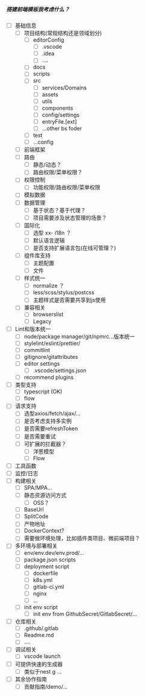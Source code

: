 ##### 搭建前端模板我考虑什么？

- [ ] 基础信息
  - [ ] 项目结构(常规结构还是领域划分)
    - [ ] editorConfig
      - [ ] .vscode
      - [ ] .idea
      - [ ] ....
    - [ ] docs
    - [ ] scripts
    - [ ] src
      - [ ] services/Domains
      - [ ] assets
      - [ ] utils
      - [ ] components
      - [ ] config/settings
      - [ ] entryFile.[ext]
      - [ ] ...other bs foder
    - [ ] test
    - [ ] ...config
  - [ ] 前端框架
  - [ ] 路由
    - [ ] 静态/动态？
    - [ ] 路由权限/菜单权限？
  - [ ] 权限控制
    - [ ] 功能权限/路由权限/菜单权限
  - [ ] 模拟数据
  - [ ] 数据管理
    - [ ] 基于状态？基于代理？
    - [ ] 项目需要涉及状态管理的场景？
  - [ ] 国际化
    - [ ] 选型 xx- i18n ？
    - [ ] 默认语言逻辑
    - [ ] 是否支持扩展语言包(在线可管理？)
  - [ ] 组件库支持
    - [ ] 主题配置
    - [ ] 文件
  - [ ] 样式统一
    - [ ] normalize ？
    - [ ] less/scss/stylus/postcss
    - [ ] 主题样式是否需要共享到js使用
  - [ ] 兼容相关
    - [ ] browserslist
    - [ ] Legacy
- [ ] Lint和版本统一
  - [ ] node/package manager/git/npmrc...版本统一
  - [ ] stylelint/eslint/prettier/
  - [ ] commitlint
  - [ ] gitignore/gitattributes
  - [ ] editor settings
    - [ ] .vscode/settings.json
  - [ ] recommend plugins
- [ ] 类型支持
  - [ ] typescript (OK)
  - [ ] flow
- [ ] 请求支持
  - [ ] 选型axios/fetch/ajax/...
  - [ ] 是否考虑支持多实例
  - [ ] 是否需要refreshToken
  - [ ] 是否需要重试
  - [ ] 可扩展的拦截器？
    - [ ] 洋葱模型
    - [ ] Flow
- [ ] 工具函数
- [ ] 监控/日志
- [ ] 构建相关
  - [ ] SPA/MPA...
  - [ ] 静态资源访问方式
    - [ ] OSS？
  - [ ] BaseUrl
  - [ ] SplitCode
  - [ ] 产物地址
  - [ ] DockerContext?
  - [ ] 需要做环境处理，比如插件类项目、微前端项目？
- [ ] 多环境与部署相关
  - [ ] env/env.dev/env.prod/...
  - [ ] package.json scripts
  - [ ] deployment script
    - [ ] dockerfile
    - [ ] k8s.yml
    - [ ] gitlab-ci.yml
    - [ ] nginx
    - [ ] ...
  - [ ] init env script
    - [ ] init env from GithubSecret/GitlabSecret/...
- [ ] 仓库相关
  - [ ] .github/.gitlab
  - [ ] Readme.md
  - [ ] ....
- [ ] 调试相关
  - [ ] vscode launch
- [ ] 可提供快速的生成器
  - [ ] 类似于nest g ...
- [ ] 其余协作指南
  - [ ] 贡献指南/demo/...

